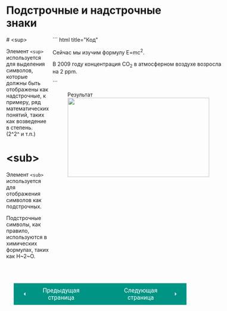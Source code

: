 # Подстрочные и надстрочные знаки

<div style="display:flex;" markdown>
<div style="flex:1; " markdown>
# &lt;sup&gt;

Элемент `<sup>` используется для выделения символов, которые должны быть отображены как надстрочные, к примеру, ряд математических понятий, таких как возведение в степень.<br>(2^2^ и т.п.)

# &lt;sub&gt;

Элемент `<sub>` используется для отображения символов как подстрочных.

Подстрочные символы, как правило, используются в химических формулах, таких как Н~2~О.
</div>
<div style="flex:1;margin-left:10px;" markdown>
``` html title="Код"
<p>Сейчас мы изучим формулу E=mc<sup>2</sup>.</p>
    <p>В 2009 году концентрация CO<sub>2</sub>
в атмосферном воздухе возросла на 2 ppm.</p>
```
<figure><figcaption>Результат</figcaption><img width="380" height="212" src="/sitetest/assets/images/supsub.png"></figure></div></div>

<div style="display: flex; justify-content: space-between; padding: 20px; margin-top:30px;"><button class="custom-button" style="background-color: rgb(0, 148, 133); color: white; font-family: 'Roboto', sans-serif; border: none; cursor: pointer; padding: 10px 20px; font-size: 16px; display: flex; align-items: center;" onclick="window.location.href='/sitetest/html/text/bolditalic'"><svg xmlns="http://www.w3.org/2000/svg" viewBox="0 0 24 24" style="fill: white; width: 20px; height: 20px;"><path d="M15 18l-6-6 6-6" /></svg><span style="margin: 0 10px;">Предыдущая страница</span></button><button class="custom-button" style="background-color: rgb(0, 148, 133); color: white; font-family: 'Roboto', sans-serif; border: none; cursor: pointer; padding: 10px 20px; font-size: 16px; display: flex; align-items: center;" onclick="window.location.href='/sitetest/html/text/brhr'"><span style="margin: 0 10px;">Следующая страница</span><svg xmlns="http://www.w3.org/2000/svg" viewBox="0 0 24 24" style="fill: white; width: 20px; height: 20px;"><path d="M9 18l6-6-6-6" /></svg></button></div>
